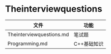 # Theinterviewquestions

|文件							|功能
|-------------------------------|-----------------------|
|Theinterviewquestions.md		|笔试题					|
|Programming.md					|C++基础知识			| 
